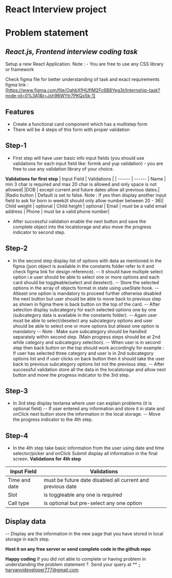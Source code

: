 # React Interview project
# Problem statement
## _React.js, Frontend interview coding task_

Setup a new React Application.
Note : - You are free to use any CSS library or framework

Check figma file for better understanding of task and exact requirements
figma link : [https://www.figma.com/file/OahbXfHUfIM2Fc6B8Yeg3t/Internship-task?node-id=0%3A1&t=Jsh96WYtr7PKQx5k-1]



## Features
- Create a functional card component which has a multistep form
- There will be 4 steps of this form with proper validation

## Step-1
- First step will have user basic info input fields (you should use validations for each input field like: formik and yup validation) - you are free to use any validation library of your choice. 
 
**Validations for first step**
| Input Field | Validations |
| ------ | ------ |
Name | min 3 char is required and max 20 char is allowed and only space is not allowed|
|DOB | except current and future dates  allow all previous dates.|
|Radio button | Default is set to false.  Note : If yes then display another input field to ask for born in week(it should only allow number between 20 - 36)|
Child weight | optional |
Child height | optional |
Email | must be a valid email address |
Phone | must be a valid phone number|

- After successful validation enable the next button and save the complete object into the localstorage and also move the progress indicator to second step.

## Step-2
- In the second step display list of options with data as mentioned in the figma (json object is available in the constants folder refer to it and check figma link for design reference).
-- It should have multiple select option i.e user should be able to select one or more options and each card should be toggleable(select and deselect).
-- Store the selected options in the array of objects format in state using useState hook.
-- Atleast one option is mandatory to proceed further otherwise disabled the next button but user should be able to move back to previous step as shown in figma there is back button on the top of the card.
-- After selection display subcategory for each selected options one by one (subcategory data is available in the constants folder).
-- Again user must be able to select/deselect any subcategory options and user should be able to select one or more options but atleast one option is mandatory
-- Note : Make sure subcategory should be handled separately within second step. (Main progress steps should be at 2nd while category and subcategory selection).
-- When user is in second step then back button on the top should work accordingly
   for example : If user has selected three category and user is in 2nd subcategory options list and if user clicks on back button then it should take the user back to previous subcategory options list not the previous step.
-- After successful validation store all the data in the localstorage and allow next button and move the progress indicator to the 3rd step.

## Step-3
- In 3rd step display textarea where user can explain problems (it is optional field)
-- If user entered any information and store it in state and onClick next button store the information in the local storage.
-- Move the progress indicator to the 4th step.

## Step-4
- In the 4th step take basic information from the user using date and time selector/picker  and onClick Submit display all information in the final screen.
**Validations for 4th step**

| Input Field | Validations |
| ------ | ------ |
|Time and date | must be future date disabled all current and previous date |
|Slot | is toggleable any one is required |
|Call type | is optional but pre-select any one option |

## Display data
-- Display are the information in the new page that you have stored in local storage in each step.

**Host it on any free server or send complete code in the github repo**


**Happy coding** 
If you did not able to complete or having problem in understanding the problem statement ?. Send your query at **
-haryanvideveloper777@gmail.com


 
